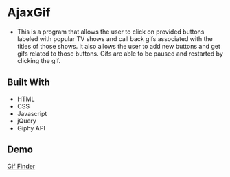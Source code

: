 # AjaxGif

* This is a program that allows the user to click on provided buttons labeled with popular TV shows and call back gifs associated with the titles of those shows. It also allows the user to add new buttons and get gifs related to those buttons. Gifs are able to be paused and restarted by clicking the gif. 


## Built With

* HTML
* CSS
* Javascript
* jQuery
* Giphy API

## Demo

[Gif Finder](https://charlotteasencio.github.io/AjaxGif/)
